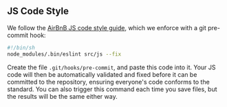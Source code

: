 ## JS Code Style

We follow the [AirBnB JS code style guide](http://airbnb.io/javascript), which we enforce with a git pre-commit hook:

```sh
#!/bin/sh
node_modules/.bin/eslint src/js --fix
```

Create the file `.git/hooks/pre-commit`, and paste this code into it. Your JS code will then be automatically validated and fixed before it can be committed to the repository, ensuring everyone's code conforms to the standard. You can also trigger this command each time you save files, but the results will be the same either way.
